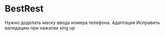 # BestRest

Нужно доделать маску ввода номера телефона.
Адаптация
Исправить валидацию при нажатии sing up
